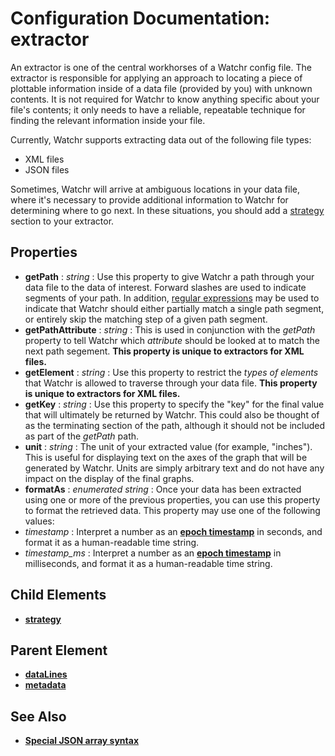 # Configuration Documentation: extractor

An extractor is one of the central workhorses of a Watchr config file.  The extractor is responsible for applying an approach to locating a piece of plottable information inside of a data file (provided by you) with unknown contents.  It is not required for Watchr to know anything specific about your file's contents; it only needs to have a reliable, repeatable technique for finding the relevant information inside your file.

Currently, Watchr supports extracting data out of the following file types:

- XML files
- JSON files

Sometimes, Watchr will arrive at ambiguous locations in your data file, where it's necessary to provide additional information to Watchr for determining where to go next.  In these situations, you should add a [strategy](strategy.html) section to your extractor.

## Properties

- **getPath** : *string* : Use this property to give Watchr a path through your data file to the data of interest.  Forward slashes are used to indicate segments of your path.  In addition, [regular expressions](regex.html) may be used to indicate that Watchr should either partially match a single path segment, or entirely skip the matching step of a given path segment. 
- **getPathAttribute** : *string* : This is used in conjunction with the *getPath* property to tell Watchr which *attribute* should be looked at to match the next path segement.  **This property is unique to extractors for XML files.**
- **getElement** : *string* : Use this property to restrict the *types of elements* that Watchr is allowed to traverse through your data file. **This property is unique to extractors for XML files.**
- **getKey** : *string* : Use this property to specify the "key" for the final value that will ultimately be returned by Watchr.  This could also be thought of as the terminating section of the path, although it should not be included as part of the *getPath* path.
- **unit** : *string* : The unit of your extracted value (for example, "inches").  This is useful for displaying text on the axes of the graph that will be generated by Watchr.  Units are simply arbitrary text and do not have any impact on the display of the final graphs.
- **formatAs** : *enumerated string* : Once your data has been extracted using one or more of the previous properties, you can use this property to format the retrieved data.  This property may use one of the following values:
 - *timestamp* : Interpret a number as an [**epoch timestamp**](https://www.epochconverter.com/) in seconds, and format it as a human-readable time string.
 - *timestamp_ms* : Interpret a number as an [**epoch timestamp**](https://www.epochconverter.com/) in milliseconds, and format it as a human-readable time string.

## Child Elements

- [**strategy**](strategy.html)

## Parent Element

- [**dataLines**](dataLines.html)
- [**metadata**](metadata.html)

## See Also

- [**Special JSON array syntax**](configuration/documentation/jsonArrays.html)